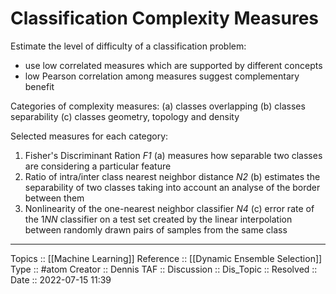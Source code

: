 # Classification Complexity Measures
Estimate the level of difficulty of a classification problem:
- use low correlated measures which are supported by different concepts
- low Pearson correlation among measures suggest complementary benefit

Categories of complexity measures:
(a) classes overlapping
(b) classes separability
(c) classes geometry, topology and density

Selected measures for each category:
1. Fisher's Discriminant Ration *F1* (a)
	measures how separable two classes are considering a particular feature
2. Ratio of intra/inter class nearest neighbor distance *N2* (b)
	estimates the separability of two classes taking into account an analyse of the border between them
3. Nonlinearity of the one-nearest neighbor classifier *N4* (c)
	error rate of the 1*NN* classifier on a test set created by the linear interpolation between randomly drawn pairs of samples from the same class
---
Topics :: [[Machine Learning]]
Reference :: [[Dynamic Ensemble Selection]]
Type :: #atom
Creator :: Dennis
TAF ::
Discussion ::
Dis_Topic :: 
Resolved ::
Date :: 2022-07-15 11:39
